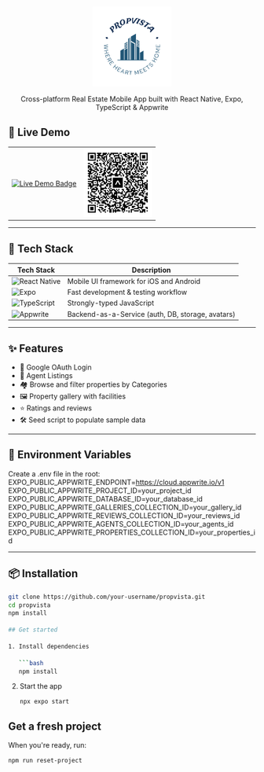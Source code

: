 <p align="center">
  <img src="assets/images/logo.png" width="160" alt="PropVista Logo"/>
</p>

<p align="center">Cross-platform Real Estate Mobile App built with React Native, Expo, TypeScript & Appwrite</p>

## 🔗 Live Demo

<table>
  <tr>
    <td>
      <a href="https://expo.dev/accounts/ishita_ghosh/projects/PropVista/updates/7cf1bcfa-a668-4004-81ac-14bfba1a73fb" target="_blank">
        <img src="https://img.shields.io/badge/PropVista%20Live-Click%20Here-brightgreen?style=for-the-badge&logo=expo&logoColor=white" alt="Live Demo Badge" />
      </a>
    </td>
    <td>
      <img src="assets/images/qr-demo.svg" width="140" alt="Scan QR to open in Expo Go" />
    </td>
  </tr>
</table>

---

## 🚀 Tech Stack

| Tech Stack | Description |
|------------|-------------|
| ![React Native](https://img.shields.io/badge/React_Native-20232a?style=flat-square&logo=react&logoColor=61dafb) | Mobile UI framework for iOS and Android |
| ![Expo](https://img.shields.io/badge/Expo-000020?style=flat-square&logo=expo&logoColor=white) | Fast development & testing workflow |
| ![TypeScript](https://img.shields.io/badge/TypeScript-3178C6?style=flat-square&logo=typescript&logoColor=white) | Strongly-typed JavaScript |
| ![Appwrite](https://img.shields.io/badge/Appwrite-EF2D5E?style=flat-square&logo=appwrite&logoColor=white) | Backend-as-a-Service (auth, DB, storage, avatars) |

---

## ✨ Features

- 🔐 Google OAuth Login
- 🧑 Agent Listings
- 🏘️ Browse and filter properties by Categories
- 🖼️ Property gallery with facilities
- ⭐ Ratings and reviews
- 🛠️ Seed script to populate sample data

---

## 🔐 Environment Variables
Create a .env file in the root:
EXPO_PUBLIC_APPWRITE_ENDPOINT=https://cloud.appwrite.io/v1
EXPO_PUBLIC_APPWRITE_PROJECT_ID=your_project_id
EXPO_PUBLIC_APPWRITE_DATABASE_ID=your_database_id
EXPO_PUBLIC_APPWRITE_GALLERIES_COLLECTION_ID=your_gallery_id
EXPO_PUBLIC_APPWRITE_REVIEWS_COLLECTION_ID=your_reviews_id
EXPO_PUBLIC_APPWRITE_AGENTS_COLLECTION_ID=your_agents_id
EXPO_PUBLIC_APPWRITE_PROPERTIES_COLLECTION_ID=your_properties_id

---

## 📦 Installation

```bash
git clone https://github.com/your-username/propvista.git
cd propvista
npm install

## Get started

1. Install dependencies

   ```bash
   npm install
   ```

2. Start the app

   ```bash
   npx expo start
   ```

## Get a fresh project

When you're ready, run:

```bash
npm run reset-project
```
